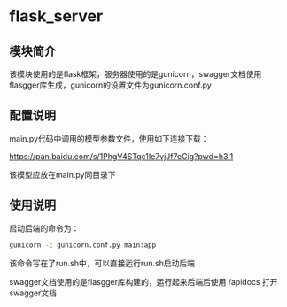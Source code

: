 # flask_server

## 模块简介

该模块使用的是flask框架，服务器使用的是gunicorn，swagger文档使用flasgger库生成，gunicorn的设置文件为gunicorn.conf.py

## 配置说明

main.py代码中调用的模型参数文件，使用如下连接下载：

https://pan.baidu.com/s/1PhgV4STqc1Ie7vjJf7eCig?pwd=h3i1

该模型应放在main.py同目录下

## 使用说明

启动后端的命令为：

```bash
gunicorn -c gunicorn.conf.py main:app    
```

该命令写在了run.sh中，可以直接运行run.sh启动后端

swagger文档使用的是flasgger库构建的，运行起来后端后使用 <url-root>/apidocs 打开swagger文档
